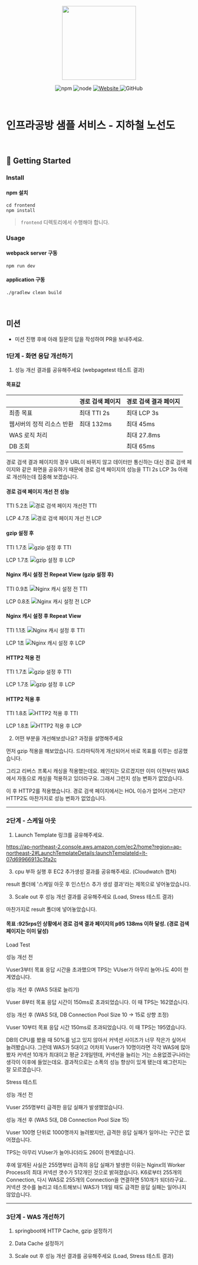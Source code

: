 <p align="center">
    <img width="200px;" src="https://raw.githubusercontent.com/woowacourse/atdd-subway-admin-frontend/master/images/main_logo.png"/>
</p>
<p align="center">
  <img alt="npm" src="https://img.shields.io/badge/npm-%3E%3D%205.5.0-blue">
  <img alt="node" src="https://img.shields.io/badge/node-%3E%3D%209.3.0-blue">
  <a href="https://edu.nextstep.camp/c/R89PYi5H" alt="nextstep atdd">
    <img alt="Website" src="https://img.shields.io/website?url=https%3A%2F%2Fedu.nextstep.camp%2Fc%2FR89PYi5H">
  </a>
  <img alt="GitHub" src="https://img.shields.io/github/license/next-step/atdd-subway-service">
</p>

<br>

# 인프라공방 샘플 서비스 - 지하철 노선도

<br>

## 🚀 Getting Started

### Install
#### npm 설치
```
cd frontend
npm install
```
> `frontend` 디렉토리에서 수행해야 합니다.

### Usage
#### webpack server 구동
```
npm run dev
```
#### application 구동
```
./gradlew clean build
```
<br>

## 미션

* 미션 진행 후에 아래 질문의 답을 작성하여 PR을 보내주세요.


### 1단계 - 화면 응답 개선하기
1. 성능 개선 결과를 공유해주세요 (webpagetest 테스트 결과)

#### 목표값


|                                     | 경로 검색 페이지 | 경로 검색 결과 페이지 |
|-------------------------------------|------------------|-----------------------|
| 최종 목표                           | 최대 TTI 2s      | 최대 LCP 3s           |
| 웹서버의 정적 리소스 반환             | 최대 132ms       | 최대 45ms           |
| WAS 로직 처리                       |                  | 최대 27.8ms           |
| DB 조회                             |                  | 최대 65ms             |

경로 검색 결과 페이지의 경우 URL이 바뀌지 않고 데이터만 통신하는 대신 경로 검색 페이지와 같은 화면을 공유하기 때문에 경로 검색 페이지의 성능을 TTI 2s LCP 3s 아래로 개선하는데 집중해 보겠습니다.

#### 경로 검색 페이지 개선 전 성능

TTI 5.2초
![경로 검색 페이지 개선전 TTI](https://user-images.githubusercontent.com/71138398/220517215-32f70f10-ed8f-420e-b559-ffd5470bb6cc.png)

LCP 4.7초
![경로 검색 페이지 개선 전 LCP](https://user-images.githubusercontent.com/71138398/220517212-89b9e8de-87f1-4a68-8d14-43722ad413cf.png)


#### gzip 설정 후

TTI 1.7초
![gzip 설정 후 TTI](https://user-images.githubusercontent.com/71138398/220517183-7b5ab347-4be6-4508-bdce-8e4695df27ea.png)

LCP 1.7초
![gzip 설정 후 LCP](https://user-images.githubusercontent.com/71138398/220517097-211c0d06-740a-44b1-ad02-150efd2f104f.png)

#### Nginx 캐시 설정 전 Repeat View (gzip 설정 후)

TTI 0.9초
![Nginx 캐시 설정 전 TTI](https://user-images.githubusercontent.com/71138398/220517210-17698fe9-580f-4052-ab66-5aa0ebc8557b.png)

LCP 0.8초
![Nginx 캐시 설정 전 LCP](https://user-images.githubusercontent.com/71138398/220517207-b5afadcb-97bd-42f2-83a0-fec54ce204ed.png)

#### Nginx 캐시 설정 후 Repeat View

TTI 1.1초
![Nginx 캐시 설정 후 TTI](https://user-images.githubusercontent.com/71138398/220517204-3c4bbf70-1eeb-4a46-b015-12a0fcba4140.png)

LCP 1초
![Nginx 캐시 설정 후 LCP](https://user-images.githubusercontent.com/71138398/220517254-d6e47341-9286-490a-be06-56c802fc1026.png)

#### HTTP2 적용 전

TTI 1.7초
![gzip 설정 후 TTI](https://user-images.githubusercontent.com/71138398/220517183-7b5ab347-4be6-4508-bdce-8e4695df27ea.png)

LCP 1.7초
![gzip 설정 후 LCP](https://user-images.githubusercontent.com/71138398/220517097-211c0d06-740a-44b1-ad02-150efd2f104f.png)

#### HTTP2 적용 후

TTI 1.8초
![HTTP2 적용 후 TTI](https://user-images.githubusercontent.com/71138398/220517650-4dad82bd-b74d-465a-be67-1d80402d5272.png)

LCP 1.8초
![HTTP2 적용 후 LCP](https://user-images.githubusercontent.com/71138398/220517206-b453bbb9-34ff-44ea-bbce-919250a59988.png)

2. 어떤 부분을 개선해보셨나요? 과정을 설명해주세요

먼저 gzip 적용을 해보았습니다. 드라마틱하게 개선되어서 바로 목표를 이루는 성공했습니다.

그리고 리버스 프록시 캐싱을 적용했는데요. 왜인지는 모르겠지만 이미 이전부터 WAS에서 자동으로 캐싱을 적용하고 있더라구요. 그래서 그런지 성능 변화가 없었습니다.

이 후 HTTP2를 적용했습니다. 경로 검색 페이지에서는 HOL 이슈가 없어서 그런지? HTTP2도 마찬가지로 성능 변화가 없었습니다. 

---

### 2단계 - 스케일 아웃

1. Launch Template 링크를 공유해주세요.

https://ap-northeast-2.console.aws.amazon.com/ec2/home?region=ap-northeast-2#LaunchTemplateDetails:launchTemplateId=lt-07d69966913c3fa2c

3. cpu 부하 실행 후 EC2 추가생성 결과를 공유해주세요. (Cloudwatch 캡쳐)

result 폴더에 '스케일 아웃 후 인스턴스 추가 생성 결과'라는 제목으로 넣어놓았습니다.

3. Scale out 후 성능 개선 결과를 공유해주세요 (Load, Stress 테스트 결과)

마찬가지로 result 폴더에 넣어놓았습니다.

#### 목표 :925rps인 상황에서 경로 검색 결과 페이지의 p95 138ms 이하 달성. (경로 검색 페이지는 이미 달성)

Load Test

성능 개선 전

Vuser3부터 목표 응답 시간을 초과했으며 TPS는 VUser가 아무리 늘어나도 40이 한계였습니다.

성능 개선 후 (WAS 5대로 늘리기)

Vuser 8부터 목표 응답 시간이 150ms로 초과되었습니다. 이 때 TPS는 162였습니다.

성능 개선 후 (WAS 5대, DB Connection Pool Size 10 -> 15로 상향 조정)

Vuser 10부터 목표 응답 시간 150ms로 초과되었습니다. 이 때 TPS는 195였습니다.

DB의 CPU를 봤을 때 50%를 넘고 있지 않아서 커넥션 사이즈가 너무 작은가 싶어서 늘려봤습니다.
그런데 WAS가 5대이고 어차피 Vuser가 10명이라면 각각 WAS에 많아봤자 커넥션 10개가 최대이고 평균 2개일텐데,
커넥션을 늘리는 거는 소용없겠구나라는 생각이 이후에 들었는데요. 결과적으로는 소폭의 성능 향상이 있게 됐는데 왜그런지는 잘 모르겠습니다.

Stress 테스트 

성능 개선 전

Vuser 255명부터 급격한 응답 실패가 발생했었습니다.

성능 개선 후 (WAS 5대, DB Connection Pool Size 15)

Vuser 100명 단위로 1000명까지 늘려봤지만, 급격한 응답 실패가 일어나는 구간은 없어졌습니다.

TPS는 아무리 VUser가 늘어나더라도 260이 한계였습니다.

후에 알게된 사실은 255명부터 급격히 응답 실패가 발생한 이유는 Nginx의 Worker Process의 최대 커넥션 갯수가 512개인 것으로
밝혀졌습니다. K6로부터 255개의 Connection, 다시 WAS로 255개의 Connection을 연결하면 510개가 되더라구요..
커넥션 갯수를 늘리고 테스트해보니 WAS가 1개일 때도 급격한 응답 실패는 일어나지 않았습니다.



---

### 3단계 - WAS 개선하기

1. springboot에 HTTP Cache, gzip 설정하기

2. Data Cache 설정하기

3. Scale out 후 성능 개선 결과를 공유해주세요 (Load, Stress 테스트 결과)
